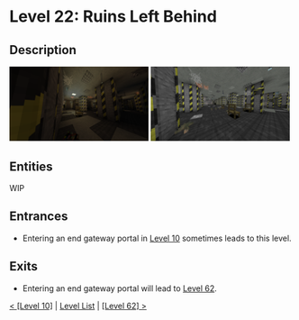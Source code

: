 # Level 22: Ruins Left Behind

## Description
<img src="./img/Level_22_0.png" width="49%" />
<img src="./img/Level_22_1.png" width="49%" />

## Entities
WIP

## Entrances
* Entering an end gateway portal in <a href="./Level_10.md">Level 10</a> sometimes leads to this level.

## Exits
* Entering an end gateway portal will lead to <a href="./Level_62.md">Level 62</a>.

<a href="./Level_10.md">< [Level 10]</a> | <a href="./Levels.md">Level List</a> | <a href="./Level_62.md">[Level 62] ></a>
